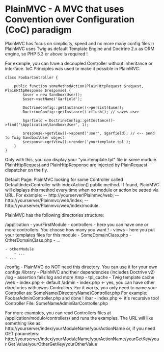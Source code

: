 PlainMVC - A MVC that uses Convention over Configuration (CoC) paradigm
=======

PlainMVC has focus on simplicity, speed and no more many config files :)
PlainMVC uses Twig as default Template Engine and Doctrine 2.x as ORM engine, so PHP 5.3 or above is required !

For example, you can have a decoupled Controller without inheritance or interface. IoC Principles was used to make it possible in PlainMVC.


    class FoobarController {

        public function someMethodAction(PlainHttpRequest $request, PlainHttpResponse $response) {
            $user = new Sandbox\User();
            $user->setName('Garfield');
        
            DoctrineConfig::getInstance()->persist($user);
            DoctrineConfig::getInstance()->flush(); // saves user
            
            $garfield = DoctrineConfig::getInstance()->find('\Application\Sandbox\User', 1);
            
            $response->getView()->append('user', $garfield); // <-- send to Twig Sandbox\User object
            $response->getView()->render('yourtemplate.tpl');
        }
    }

Only with this, you can display your "yourtemplate.tpl" file in some module. PlainHttpRequest and PlainHttpResponse are injected by PlainRequest
dispatcher on the fly.

Default Page:
PlainMVC looking for some Controller called DefaultIndexController with indexAction() public method. If found, PlainMVC will displays this method every
time when no module or action be setted via URL. For example: -- http://yourserver/Plainmvc/web; -- http://yourserver/Plainmvc/web/index;
-- http://yourserver/Plainmvc/web/index/module.    

PlainMVC has the following directories structure:

/application
    - yourFirstModule
        - controllers
            - here you can have one or more controllers. You choose how many you want !
        - views
            - here you put your templates files for this module
        - SomeDomainClass.php
        - OtherDomainClass.php
        - ...
        
    - otherModule
        - ...
    - ...
/config
    - PlainMVC do NOT need this directory. You can use it for your own configs
/library
    - PlainMVC and their dependencies (includes Doctrive v2)
/log
    - assertion fails log and more
/tmp
    - tpl_cache
        - Twig template cache
/web
    - index.php <- default
    /admin
        - index.php <- yes, you can have other directories with owns Controllers. 
                        For it works, you only need to name your Controller as: SomeName{DirectoryName}Controller.php
                        For example: FoobarAdminController.php and done !
        /bar
            - index.php <- it's recursive too! Controller File: SomeNameAdminBarController.php
            
For more examples, you can read Controllers files at /application/modulo/controllers/ and runs the examples.
The URL will like something like as: 
    http://yourserver/index/yourModuleName/yourActionName
or, if you need GET parameters:
    http://yourserver/index/yourModuleName/yourActionName/yourGetKey/your Get Value/yourOtherGetKey/yourOtherValue